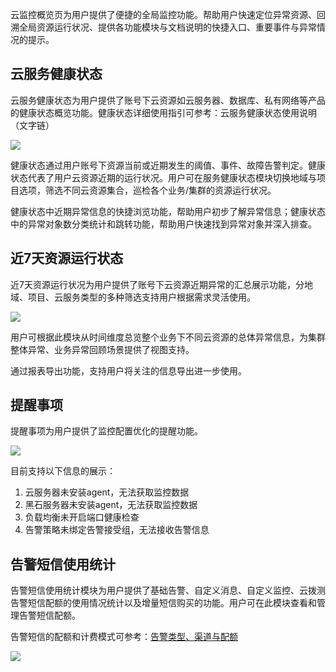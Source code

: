 云监控概览页为用户提供了便捷的全局监控功能。帮助用户快速定位异常资源、回溯全局资源运行状况、提供各功能模块与文档说明的快捷入口、重要事件与异常情况的提示。

## 云服务健康状态

云服务健康状态为用户提供了账号下云资源如云服务器、数据库、私有网络等产品的健康状态概览功能。健康状态详细使用指引可参考：云服务健康状态使用说明（文字链）

![](http://imgcache.tce.fsphere.cn/image/mc.qcloudimg.com/static/img/411be866ecc9c43ae58a9063e2e89442/image.png)

健康状态通过用户账号下资源当前或近期发生的阈值、事件、故障告警判定。健康状态代表了用户云资源近期的运行状况。用户可在服务健康状态模块切换地域与项目选项，筛选不同云资源集合，巡检各个业务/集群的资源运行状况。

健康状态中近期异常信息的快捷浏览功能，帮助用户初步了解异常信息；健康状态中的异常对象数分类统计和跳转功能，帮助用户快速找到异常对象并深入排查。

## 近7天资源运行状态

近7天资源运行状况为用户提供了账号下云资源近期异常的汇总展示功能，分地域、项目、云服务类型的多种筛选支持用户根据需求灵活使用。

![](http://imgcache.tce.fsphere.cn/image/mc.qcloudimg.com/static/img/8561af8c27a356210d1ab79f69ff9a64/image.png)

用户可根据此模块从时间维度总览整个业务下不同云资源的总体异常信息，为集群整体异常、业务异常回顾场景提供了视图支持。

通过报表导出功能，支持用户将关注的信息导出进一步使用。

## 提醒事项

提醒事项为用户提供了监控配置优化的提醒功能。

![](http://imgcache.tce.fsphere.cn/image/mc.qcloudimg.com/static/img/3259ed5bf79a88ed6b3e6088c7f44158/image.png)

目前支持以下信息的展示：

1. 云服务器未安装agent，无法获取监控数据
2. 黑石服务器未安装agent，无法获取监控数据
3. 负载均衡未开启端口健康检查
4. 告警策略未绑定告警接受组，无法接收告警信息

## 告警短信使用统计

告警短信使用统计模块为用户提供了基础告警、自定义消息、自定义监控、云拨测告警短信配额的使用情况统计以及增量短信购买的功能。用户可在此模块查看和管理告警短信配额。

告警短信的配额和计费模式可参考：[告警类型、渠道与配额](http://tce.fsphere.cn/document/product/248/9122)

![](http://imgcache.tce.fsphere.cn/image/mc.qcloudimg.com/static/img/aede43ec27d26488384f6125793d9b10/image.jpg)